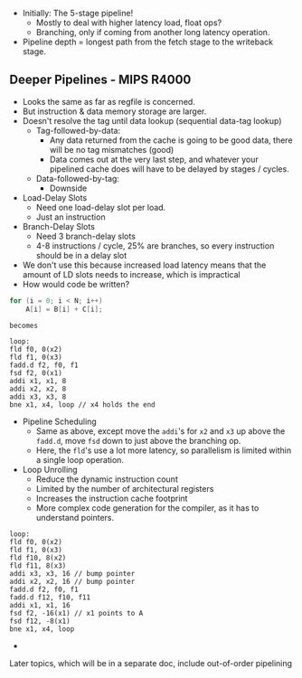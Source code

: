 * Initially: The 5-stage pipeline!
	* Mostly to deal with higher latency load, float ops?
	* Branching, only if coming from another long latency operation.
* Pipeline depth = longest path from the fetch stage to the writeback stage.
## Deeper Pipelines - MIPS R4000
* Looks the same as far as regfile is concerned.
* But instruction & data memory storage are larger.
* Doesn't resolve the tag until data lookup (sequential data-tag lookup)
	* Tag-followed-by-data:
		* Any data returned from the cache is going to be good data, there will be no tag mismatches (good)
		* Data comes out at the very last step, and whatever your pipelined cache does will have to be delayed by stages / cycles.
	* Data-followed-by-tag:
		* Downside
* Load-Delay Slots
	* Need one load-delay slot per load. 
	* Just an instruction
* Branch-Delay Slots
	* Need 3 branch-delay slots
	* 4-8 instructions / cycle, 25% are branches, so every instruction should be in a delay slot
* We don't use this because increased load latency means that the amount of LD slots needs to increase, which is impractical
* How would code be written?
```c
for (i = 0; i < N; i++) 
	A[i] = B[i] + C[i];
```
	becomes
```
loop:
fld f0, 0(x2)
fld f1, 0(x3)
fadd.d f2, f0, f1
fsd f2, 0(x1)
addi x1, x1, 8
addi x2, x2, 8
addi x3, x3, 8
bne x1, x4, loop // x4 holds the end
```
* Pipeline Scheduling
	* Same as above, except move the `addi`'s for `x2` and `x3` up above the `fadd.d`, move `fsd`  down to just above the branching op.
	* Here, the `fld`'s use a lot more latency, so parallelism is limited within a single loop operation.
* Loop Unrolling
	* Reduce the dynamic instruction count
	* Limited by the number of architectural registers
	* Increases the instruction cache footprint
	* More complex code generation for the compiler, as it has to understand pointers.
```
loop:
fld f0, 0(x2)
fld f1, 0(x3)
fld f10, 8(x2)
fld f11, 8(x3)
addi x3, x3, 16 // bump pointer
addi x2, x2, 16 // bump pointer
fadd.d f2, f0, f1
fadd.d f12, f10, f11
addi x1, x1, 16
fsd f2, -16(x1) // x1 points to A
fsd f12, -8(x1)
bne x1, x4, loop
```
* 

Later topics, which will be in a separate doc, include out-of-order pipelining
